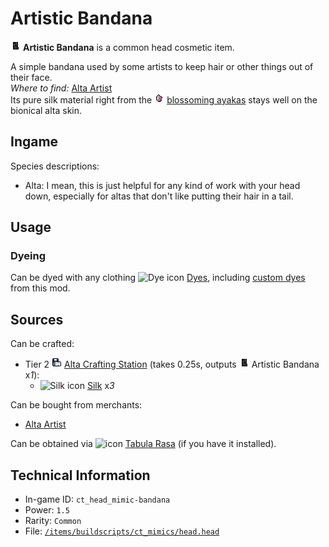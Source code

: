 # Artistic Bandana

<img src="https://raw.githubusercontent.com/Ceterai/Enternia/main/items/armors/alta/tier6/ceterai/legwear/icon.png" alt="Artistic Bandana icon" loading="lazy" width="auto" height="16px"/> **Artistic Bandana** is a common head cosmetic item.

A simple bandana used by some artists to keep hair or other things out of their face.  
_Where to find:_ [Alta Artist](https://ceterai.github.io/MyEnternia/Wiki/AltaArtist)  
Its pure silk material right from the <img src="https://raw.githubusercontent.com/Ceterai/Enternia/main/objects/biome/alterash/ayaka/ct_ayaka_blossom_tree.png" alt="Blossoming Ayaka icon" loading="lazy" width="auto" height="16px"/> [blossoming ayakas](https://ceterai.github.io/MyEnternia/Wiki/BlossomingAyaka) stays well on the bionical alta skin.

## Ingame

Species descriptions:

- Alta: I mean, this is just helpful for any kind of work with your head down, especially for altas that don't like putting their hair in a tail.

## Usage

### Dyeing

Can be dyed with any clothing <img src="https://starbounder.org/mediawiki/images/c/cf/Dye_Remover.png" alt="Dye icon" width="8" height="12"/> [Dyes](https://starbounder.org/Dye), including [custom dyes](https://ceterai.github.io/MyEnternia/Wiki/Dyes) from this mod.

## Sources

Can be crafted:

- Tier 2 ![ ](https://raw.githubusercontent.com/Ceterai/Enternia/main/objects/alta/crafting/crafting_station/icon2.png) [Alta Crafting Station](https://ceterai.github.io/MyEnternia/Wiki/AltaCraftingStation) (takes 0.25s, outputs <img src="https://raw.githubusercontent.com/Ceterai/Enternia/main/items/armors/alta/tier6/ceterai/legwear/icon.png" alt="Artistic Bandana icon" loading="lazy" width="auto" height="16px"/> Artistic Bandana x*1*):
  - <img src="https://starbounder.org/mediawiki/images/8/83/Silk.png" alt="Silk icon" loading="lazy" width="14px" height="14px"/> [Silk](https://starbounder.org/Silk) x*3*

Can be bought from merchants:

- [Alta Artist](https://ceterai.github.io/MyEnternia/Wiki/AltaArtist)

Can be obtained via <img src="https://steamuserimages-a.akamaihd.net/ugc/263843960696222713/3EC9A7C005541F7D577EBCB8C5736B4EFC9973D6/" alt="icon" width="8" height="12"/> [Tabula Rasa](https://community.playstarbound.com/resources/the-tabula-rasa.3222/) (if you have it installed).

## Technical Information

- In-game ID: `ct_head_mimic-bandana`
- Power: `1.5`
- Rarity: `Common`
- File: [`/items/buildscripts/ct_mimics/head.head`](https://github.com/Ceterai/Enternia/blob/main/items/buildscripts/ct_mimics/head.head)
